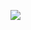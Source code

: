 [![](https://travis-ci.org/bigdataviewer/mastodon-ellipsoid-fitting.svg?branch=master)](https://travis-ci.org/bigdataviewer/mastodon-ellipsoid-fitting)

